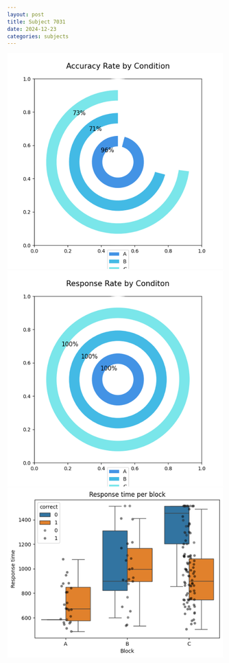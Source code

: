 ```yaml
---
layout: post
title: Subject 7031
date: 2024-12-23
categories: subjects
---
```


![](data/7031/run-5/7031_accuracy_rate.png)
![](data/7031/run-5/7031_response_rate.png)
![](data/7031/run-5/7031_rt.png)
